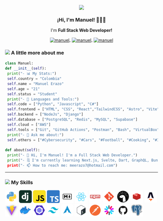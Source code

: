 <p align="center" width="300">
   <img align="center" width="200" src="https://thecodinglove.com/content/027/reboot.png" />
   <h3 align="center">¡Hi, I'm Manuel! 👨🏻‍💻</h3>
</p>

<p align="center">I'm <strong> Full Stack Web Developer!</strong></p>
<p align="center">
   <a href="https://www.linkedin.com/in/manuekle/" target="blank" style='margin-right:4px'>
    <img align="center" src="https://cdn.jsdelivr.net/npm/simple-icons@3.0.1/icons/linkedin.svg" alt="manuel" height="24px" width="24px" />
  </a>
   <a href="https://github.com/Manuekle" target="blank" style='margin-right:4px'>
    <img align="center" src="https://cdn.jsdelivr.net/npm/simple-icons@3.0.1/icons/github.svg" alt="manuel" height="24px" width="24px" />
  </a>
  <a href="https://www.instagram.com/manudev.jsx" target="blank">
    <img align="center" src="https://cdn.jsdelivr.net/npm/simple-icons@3.0.1/icons/instagram.svg" alt="manuel" height="24px" width="24px" />
  </a>
</p>

### <img src="https://c.tenor.com/yLPF2ku83OoAAAAi/peach-emm.gif" width="30"> A little more about me

```python
class Manuel:
def __init__(self):
 print("- 📊 My Stats:")
 self.country = "Colombia"
 self.name = "Manuel Erazo"
 self.age = "21"
 self.status = "Student"
 print("- 🔨 Languages and Tools:")
 self.code = ["Python", "Javascript", "C#"]
 self.frontend = ["HTML", "CSS", "React","TailwindCSS", "Astro", "Vite", "JSON", "Jest"]
 self.backend = ["NodeJs", "Django"]
 self.database = ["PostgreSQL", "Redis", "MySQL", "Supabase"]
 self.cloud = ["AWS"]
 self.tools = ["Git", "GitHub Actions", "Postman", "Bash", "VirtualBox", "Linux", "Markdown", "Docker"]
 print("- 💬 Ask me about:")
 self.others = ["#Cybersecurity", "#Cars", "#Football", "#Cooking", "#Instruments"]

def about(self):
 print("- 🔮 Hi, I'm Manuel! I'm a Full Stack Web Developer.")
 print("- 🗒 I'm currently learning Next.js, Svelte, Dart, GraphQL, Bun, Deno)
 print("- 📫 How to reach me: meerazo7@hotmail.com")
```

---

### <img src="https://c.tenor.com/ooi51RU2NloAAAAi/wink-cute.gif" width="30"> My Skills

<p align="left">

<a href="https://www.python.org/" target="_blank" rel="noreferrer"><img src="./imgs/python.png" width="42" height="42" alt="Python" /></a>
<a href="https://www.djangoproject.com/" target="_blank" rel="noreferrer"><img src="./imgs/django.png" width="42" height="42" alt="Django"/></a>
<a href="https://developer.mozilla.org/es/docs/Web/JavaScript" target="_blank" rel="noreferrer"><img src="./imgs/javascript.png" width="42" height="42" alt="Javascript" /></a>
<a href="https://www.typescriptlang.org/" target="_blank" rel="noreferrer"><img src="./imgs/typescript.png" width="42" height="42" alt="Typescript" /></a>
<a href="https://markdown.es/sintaxis-markdown/" target="_blank" rel="noreferrer"><img src="./imgs/markdown.png" width="42" height="42" alt="Markdown" /></a>
<a href="https://es.reactjs.org/docs/getting-started.html" target="_blank" rel="noreferrer"><img src="./imgs/react.png" width="42" height="42" alt="React" /></a>
<a href="https://docs.npmjs.com/" target="_blank" rel="noreferrer"><img src="./imgs/npm.png" width="42" height="42" alt="Markdown" /></a>
<a href="https://git-scm.com/doc" target="_blank" rel="noreferrer"><img src="./imgs/git.png" width="42" height="42" alt="git" /></a>
<a href="https://deno.land/" target="_blank" rel="noreferrer"><img src="./imgs/deno.png" width="42" height="42" alt="Deno" /></a>
<a href="https://redis.io/docs/" target="_blank" rel="noreferrer"><img src="./imgs/redis.png" width="42" height="42" alt="Deno" /></a>
<a href="https://astro.build/" target="_blank" rel="noreferrer"><img src="./imgs/astro.png" width="42" height="42" alt="Deno" /></a>
<a href="https://vitejs.dev/" target="_blank" rel="noreferrer"><img src="./imgs/vite.png" width="42" height="42" alt="Deno" /></a>
<a href="https://www.docker.com/" target="_blank" rel="noreferrer"><img src="./imgs/docker.png" width="42" height="42" alt="Deno" /></a>
<a href="https://eslint.org/" target="_blank" rel="noreferrer"><img src="./imgs/eslint.png" width="42" height="42" alt="Deno" /></a>
<a href="https://tailwindcss.com/" target="_blank" rel="noreferrer"><img src="./imgs/tailwind.png" width="42" height="42" alt="Tailwind" /></a>
<a href="https://archlinux.org/download/" target="_blank" rel="noreferrer"><img src="./imgs/archlinux.png" width="42" height="42" alt="Archlinux" /></a>
<a href="https://es.wikipedia.org/wiki/Bash" target="_blank" rel="noreferrer"><img src="./imgs/bash.png" width="42" height="42" alt="Archlinux" /></a>
<a href="https://www.postman.com/" target="_blank" rel="noreferrer"><img src="./imgs/postman.png" width="42" height="42" alt="postman" /></a>
<a href="https://jwt.io/" target="_blank" rel="noreferrer"><img src="./imgs/jwt.png" width="42" height="42" alt="Jwt" /></a>
<a href="https://github.com/" target="_blank" rel="noreferrer"><img src="./imgs/github.png" width="42" height="42" alt="Github" /></a>
<a href="https://www.postgresql.org/" target="_blank" rel="noreferrer"><img src="./imgs/postgresql.png" width="42" height="42" alt="Postgresql" /></a>
